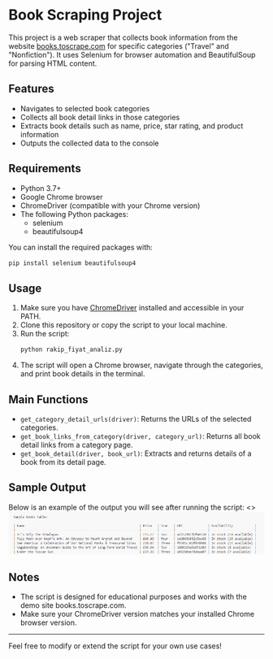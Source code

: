 # Book Scraping Project

This project is a web scraper that collects book information from the website [books.toscrape.com](https://books.toscrape.com/) for specific categories ("Travel" and "Nonfiction"). It uses Selenium for browser automation and BeautifulSoup for parsing HTML content.

## Features
- Navigates to selected book categories
- Collects all book detail links in those categories
- Extracts book details such as name, price, star rating, and product information
- Outputs the collected data to the console

## Requirements
- Python 3.7+
- Google Chrome browser
- ChromeDriver (compatible with your Chrome version)
- The following Python packages:
  - selenium
  - beautifulsoup4

You can install the required packages with:
```bash
pip install selenium beautifulsoup4
```

## Usage
1. Make sure you have [ChromeDriver](https://sites.google.com/chromium.org/driver/) installed and accessible in your PATH.
2. Clone this repository or copy the script to your local machine.
3. Run the script:
   ```bash
   python rakip_fiyat_analiz.py
   ```
4. The script will open a Chrome browser, navigate through the categories, and print book details in the terminal.

## Main Functions
- `get_category_detail_urls(driver)`: Returns the URLs of the selected categories.
- `get_book_links_from_category(driver, category_url)`: Returns all book detail links from a category page.
- `get_book_detail(driver, book_url)`: Extracts and returns details of a book from its detail page.

## Sample Output

Below is an example of the output you will see after running the script:
<>
![Sample Output](./sample_output.png)

## Notes
- The script is designed for educational purposes and works with the demo site books.toscrape.com.
- Make sure your ChromeDriver version matches your installed Chrome browser version.

---
Feel free to modify or extend the script for your own use cases! 

